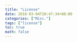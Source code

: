 ```yaml
---
title: "License"
date: 2018-03-04T20:47:34+08:00
categories: ["Misc."]
tags: ["license"]
toc: true
math: false
---
```

